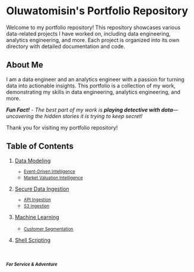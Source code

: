 # Oluwatomisin's Portfolio Repository

Welcome to my portfolio repository! This repository showcases various data-related projects I have worked on, including data engineering, analytics engineering, and more. Each project is organized into its own directory with detailed documentation and code.


## About Me

I am a data engineer and an analytics engineer with a passion for turning data into actionable insights. This portfolio is a collection of my work, demonstrating my skills in data engineering, analytics engineering, and more.

_**Fun Fact!** - The best part of my work is **playing detective with data**—uncovering the hidden stories it is trying to keep secret!_

Thank you for visiting my portfolio repository!


## Table of Contents

1. [Data Modeling](./Data%20Modeling/README.md) <small>
    - [Event-Driven Intelligence](./Data%20Modeling/Event-Driven%20Intelligence/README.md)
    - [Market Valuation Intelligence](./Data%20Modeling/Market%20Valuation%20Intelligence/README.md) </small>


2. [Secure Data Ingestion](./Secure%20Data%20Ingestion/README.md) <small>
    - [API Ingestion](./Secure%20Data%20Ingestion/API%20Ingestion/)
    - [S3 Ingestion](./Secure%20Data%20Ingestion/S3%20Ingestion/) </small>


3. [Machine Learning](./Machine%20Learning/README.md) <small>
    - [Customer Segmentation](./Machine%20Learning/Customer%20Segmentation/README.md) </small>


4. [Shell Scripting](./README.md)




&nbsp;

#### <small>*For Service & Adventure*</small>
